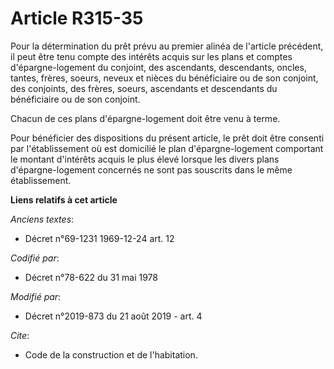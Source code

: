 # Article R315-35

Pour la détermination du prêt prévu au premier alinéa de l'article précédent, il peut être tenu compte des intérêts acquis
sur les plans et comptes d'épargne-logement du conjoint, des ascendants, descendants, oncles, tantes, frères, soeurs, neveux
et nièces du bénéficiaire ou de son conjoint, des conjoints, des frères, soeurs, ascendants et descendants du bénéficiaire ou
de son conjoint.

Chacun de ces plans d'épargne-logement doit être venu à terme.

Pour bénéficier des dispositions du présent article, le prêt doit être consenti par l'établissement où est domicilié le plan
d'épargne-logement comportant le montant d'intérêts acquis le plus élevé lorsque les divers plans d'épargne-logement
concernés ne sont pas souscrits dans le même établissement.

**Liens relatifs à cet article**

_Anciens textes_:

  - Décret n°69-1231 1969-12-24 art. 12

_Codifié par_:

  - Décret n°78-622 du 31 mai 1978

_Modifié par_:

  - Décret n°2019-873 du 21 août 2019 - art. 4

_Cite_:

  - Code de la construction et de l'habitation.
